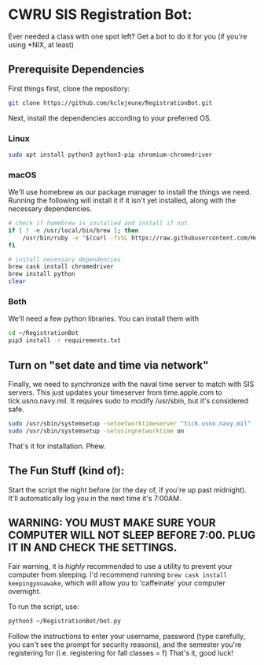 # CWRU SIS Registration Bot:

Ever needed a class with one spot left? Get a bot to do it for you (if you're using *NIX, at least)

## Prerequisite Dependencies

First things first, clone the repository:

```bash
git clone https://github.com/kclejeune/RegistrationBot.git
```

Next, install the dependencies according to your preferred OS.

### Linux

```bash
sudo apt install python3 python3-pip chromium-chromedriver
```

### macOS

We'll use homebrew as our package manager to install the things we need. Running the following will install it if it isn't yet installed, along with the necessary dependencies.

```bash
# check if homebrew is installed and install if not
if [ ! -e /usr/local/bin/brew ]; then
    /usr/bin/ruby -e "$(curl -fsSL https://raw.githubusercontent.com/Homebrew/install/master/install)"
fi

# install necessary dependencies
brew cask install chromedriver
brew install python
clear
```

### Both

We'll need a few python libraries.  You can install them with

```bash
cd ~/RegistrationBot
pip3 install -r requirements.txt
```

## Turn on "set date and time via network" 

Finally, we need to synchronize with the naval time server to match with SIS servers.  This just updates your timeserver from time.apple.com to tick.usno.navy.mil. It requires sudo to modify /usr/sbin, but it's considered safe.
```bash
sudo /usr/sbin/systemsetup -setnetworktimeserver "tick.usno.navy.mil"
sudo /usr/sbin/systemsetup -setusingnetworktime on
```
That's it for installation.  Phew.

## The Fun Stuff (kind of):

Start the script the night before (or the day of, if you're up past midnight). It'll automatically log you in the next time it's 7:00AM. 

## WARNING: YOU MUST MAKE SURE YOUR COMPUTER WILL NOT SLEEP BEFORE 7:00.  PLUG IT IN AND CHECK THE SETTINGS. 

Fair warning, it is *highly* recommended to use a utility to prevent your computer from sleeping. 
I'd recommend running `brew cask install keepingyouawake`, which will allow you to 'caffeinate' your computer overnight.

To run the script, use:
```bash
python3 ~/RegistrationBot/bot.py
```

Follow the instructions to enter your username, password (type carefully, you can't see the prompt for security reasons), and the semester you're registering for (i.e. registering for fall classes = f)
That's it, good luck!
